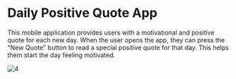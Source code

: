 # Daily Positive Quote App
This mobile application provides users with a motivational and positive quote for each new day.
When the user opens the app, they can press the "New Quote" button to read a special positive quote for that day.
This helps them start the day feeling motivated.

![4](https://github.com/user-attachments/assets/adc807d7-6f0e-4f79-8dec-624e5ef75fda)
